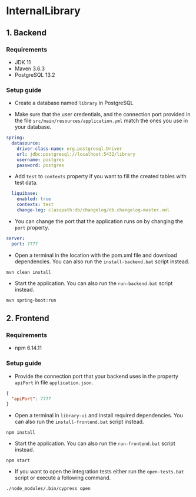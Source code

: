 # InternalLibrary

## 1. Backend

### Requirements

* JDK 11
* Maven 3.6.3
* PostgreSQL 13.2

### Setup guide

* Create a database named `library` in PostgreSQL

* Make sure that the user credentials, and the connection port provided in the file `src/main/resources/application.yml` match
  the ones you use in your database.
```yaml
spring:
  datasource:
    driver-class-name: org.postgresql.Driver
    url: jdbc:postgresql://localhost:5432/library
    username: postgres
    password: postgres
```

* Add `test` to `contexts` property if you want to fill the created tables with test data.
```yaml
  liquibase:
    enabled: true
    contexts: test
    change-log: classpath:db/changelog/db.changelog-master.xml
```
* You can change the port that the application runs on by changing the `port` property.
```yaml
server:
  port: 7777
```
* Open a terminal in the location with the pom.xml file and download dependencies. 
  You can also run the `install-backend.bat` script instead.
```
mvn clean install
```
* Start the application. You can also run the `run-backend.bat` script instead.
```
mvn spring-boot:run
```

## 2. Frontend

### Requirements

* npm 6.14.11

### Setup guide

* Provide the connection port that your backend uses in the property `apiPort` in file `application.json`.
```json
{
  "apiPort": 7777
}
```
* Open a terminal in `library-ui` and install required dependencies. 
  You can also run the `install-frontend.bat` script instead.
```
npm install
```
* Start the application.
  You can also run the `run-frontend.bat` script instead.
```
npm start
```
* If you want to open the integration tests either run the `open-tests.bat` script or execute a following command.
```
./node_modules/.bin/cypress open
```